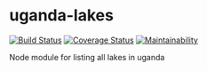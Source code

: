 # uganda-lakes

[![Build Status](https://travis-ci.org/nakiwuge/uganda-lakes.svg?branch=master)](https://travis-ci.org/nakiwuge/uganda-lakes)
[![Coverage Status](https://coveralls.io/repos/github/nakiwuge/uganda-lakes/badge.svg?branch=master)](https://coveralls.io/github/nakiwuge/uganda-lakes?branch=master)
[![Maintainability](https://api.codeclimate.com/v1/badges/19678c912070010cf222/maintainability)](https://codeclimate.com/github/nakiwuge/uganda-lakes/maintainability)

Node module for listing all lakes in uganda
